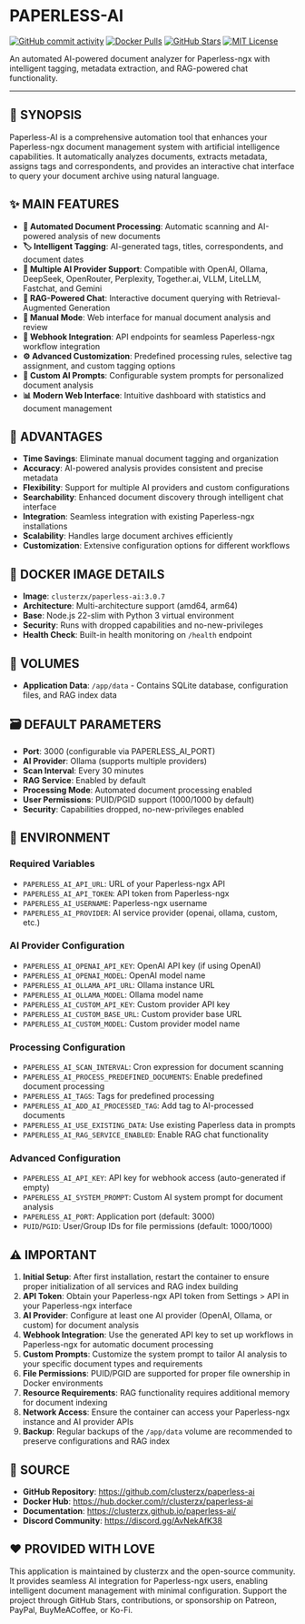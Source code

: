 # PAPERLESS-AI

[![GitHub commit activity](https://img.shields.io/github/commit-activity/t/clusterzx/paperless-ai)](https://github.com/clusterzx/paperless-ai)
[![Docker Pulls](https://img.shields.io/docker/pulls/clusterzx/paperless-ai)](https://hub.docker.com/r/clusterzx/paperless-ai)
[![GitHub Stars](https://img.shields.io/github/stars/clusterzx/paperless-ai)](https://github.com/clusterzx/paperless-ai/stargazers)
[![MIT License](https://img.shields.io/github/license/clusterzx/paperless-ai)](https://github.com/clusterzx/paperless-ai/blob/main/LICENSE)

An automated AI-powered document analyzer for Paperless-ngx with intelligent tagging, metadata extraction, and RAG-powered chat functionality.

---

## 📖 SYNOPSIS

Paperless-AI is a comprehensive automation tool that enhances your Paperless-ngx document management system with artificial intelligence capabilities. It automatically analyzes documents, extracts metadata, assigns tags and correspondents, and provides an interactive chat interface to query your document archive using natural language.

## ✨ MAIN FEATURES

- **🔄 Automated Document Processing**: Automatic scanning and AI-powered analysis of new documents
- **🏷️ Intelligent Tagging**: AI-generated tags, titles, correspondents, and document dates
- **🤖 Multiple AI Provider Support**: Compatible with OpenAI, Ollama, DeepSeek, OpenRouter, Perplexity, Together.ai, VLLM, LiteLLM, Fastchat, and Gemini
- **💬 RAG-Powered Chat**: Interactive document querying with Retrieval-Augmented Generation
- **🎯 Manual Mode**: Web interface for manual document analysis and review
- **🔗 Webhook Integration**: API endpoints for seamless Paperless-ngx workflow integration
- **⚙️ Advanced Customization**: Predefined processing rules, selective tag assignment, and custom tagging options
- **🎨 Custom AI Prompts**: Configurable system prompts for personalized document analysis
- **📊 Modern Web Interface**: Intuitive dashboard with statistics and document management

## 🌟 ADVANTAGES

- **Time Savings**: Eliminate manual document tagging and organization
- **Accuracy**: AI-powered analysis provides consistent and precise metadata
- **Flexibility**: Support for multiple AI providers and custom configurations
- **Searchability**: Enhanced document discovery through intelligent chat interface
- **Integration**: Seamless integration with existing Paperless-ngx installations
- **Scalability**: Handles large document archives efficiently
- **Customization**: Extensive configuration options for different workflows

## 🐳 DOCKER IMAGE DETAILS

- **Image**: `clusterzx/paperless-ai:3.0.7`
- **Architecture**: Multi-architecture support (amd64, arm64)
- **Base**: Node.js 22-slim with Python 3 virtual environment
- **Security**: Runs with dropped capabilities and no-new-privileges
- **Health Check**: Built-in health monitoring on `/health` endpoint

## 📁 VOLUMES

- **Application Data**: `/app/data` - Contains SQLite database, configuration files, and RAG index data

## 🗃️ DEFAULT PARAMETERS

- **Port**: 3000 (configurable via PAPERLESS_AI_PORT)
- **AI Provider**: Ollama (supports multiple providers)
- **Scan Interval**: Every 30 minutes
- **RAG Service**: Enabled by default
- **Processing Mode**: Automated document processing enabled
- **User Permissions**: PUID/PGID support (1000/1000 by default)
- **Security**: Capabilities dropped, no-new-privileges enabled

## 📝 ENVIRONMENT

### Required Variables
- `PAPERLESS_AI_API_URL`: URL of your Paperless-ngx API
- `PAPERLESS_AI_API_TOKEN`: API token from Paperless-ngx
- `PAPERLESS_AI_USERNAME`: Paperless-ngx username
- `PAPERLESS_AI_PROVIDER`: AI service provider (openai, ollama, custom, etc.)

### AI Provider Configuration
- `PAPERLESS_AI_OPENAI_API_KEY`: OpenAI API key (if using OpenAI)
- `PAPERLESS_AI_OPENAI_MODEL`: OpenAI model name
- `PAPERLESS_AI_OLLAMA_API_URL`: Ollama instance URL
- `PAPERLESS_AI_OLLAMA_MODEL`: Ollama model name
- `PAPERLESS_AI_CUSTOM_API_KEY`: Custom provider API key
- `PAPERLESS_AI_CUSTOM_BASE_URL`: Custom provider base URL
- `PAPERLESS_AI_CUSTOM_MODEL`: Custom provider model name

### Processing Configuration
- `PAPERLESS_AI_SCAN_INTERVAL`: Cron expression for document scanning
- `PAPERLESS_AI_PROCESS_PREDEFINED_DOCUMENTS`: Enable predefined document processing
- `PAPERLESS_AI_TAGS`: Tags for predefined processing
- `PAPERLESS_AI_ADD_AI_PROCESSED_TAG`: Add tag to AI-processed documents
- `PAPERLESS_AI_USE_EXISTING_DATA`: Use existing Paperless data in prompts
- `PAPERLESS_AI_RAG_SERVICE_ENABLED`: Enable RAG chat functionality

### Advanced Configuration
- `PAPERLESS_AI_API_KEY`: API key for webhook access (auto-generated if empty)
- `PAPERLESS_AI_SYSTEM_PROMPT`: Custom AI system prompt for document analysis
- `PAPERLESS_AI_PORT`: Application port (default: 3000)
- `PUID`/`PGID`: User/Group IDs for file permissions (default: 1000/1000)

## ⚠️ IMPORTANT

1. **Initial Setup**: After first installation, restart the container to ensure proper initialization of all services and RAG index building
2. **API Token**: Obtain your Paperless-ngx API token from Settings > API in your Paperless-ngx interface
3. **AI Provider**: Configure at least one AI provider (OpenAI, Ollama, or custom) for document analysis
4. **Webhook Integration**: Use the generated API key to set up workflows in Paperless-ngx for automatic document processing
5. **Custom Prompts**: Customize the system prompt to tailor AI analysis to your specific document types and requirements
6. **File Permissions**: PUID/PGID are supported for proper file ownership in Docker environments
7. **Resource Requirements**: RAG functionality requires additional memory for document indexing
8. **Network Access**: Ensure the container can access your Paperless-ngx instance and AI provider APIs
9. **Backup**: Regular backups of the `/app/data` volume are recommended to preserve configurations and RAG index

## 💾 SOURCE

- **GitHub Repository**: https://github.com/clusterzx/paperless-ai
- **Docker Hub**: https://hub.docker.com/r/clusterzx/paperless-ai
- **Documentation**: https://clusterzx.github.io/paperless-ai/
- **Discord Community**: https://discord.gg/AvNekAfK38

## ❤️ PROVIDED WITH LOVE

This application is maintained by clusterzx and the open-source community. It provides seamless AI integration for Paperless-ngx users, enabling intelligent document management with minimal configuration. Support the project through GitHub Stars, contributions, or sponsorship on Patreon, PayPal, BuyMeACoffee, or Ko-Fi.
